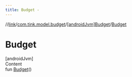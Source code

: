 ```yaml
---
title: Budget -
---
```

//[link](../../index.md)/[com.tink.model.budget](../index.md)/[[androidJvm]Budget](index.md)/[Budget](-budget.md)



# Budget  
[androidJvm]  
Content  
fun [Budget](-budget.md)()  



